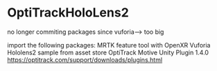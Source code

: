 # OptiTrackHoloLens2
 
no longer commiting packages since vuforia--> too big
 
import the following packages:
MRTK feature tool with OpenXR
Vuforia Hololens2 sample from asset store
OptiTrack Motive Unity Plugin 1.4.0
https://optitrack.com/support/downloads/plugins.html

